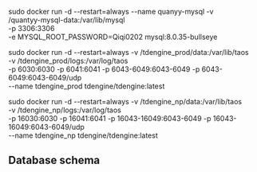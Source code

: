 
sudo docker run -d --restart=always --name quanyy-mysql -v \
/quantyy-mysql-data:/var/lib/mysql \
-p 3306:3306 \
-e MYSQL_ROOT_PASSWORD=Qiqi0202 mysql:8.0.35-bullseye

sudo docker run -d --restart=always -v /tdengine_prod/data:/var/lib/taos \
  -v /tdengine_prod/logs:/var/log/taos \
  -p 6030:6030 -p 6041:6041 -p 6043-6049:6043-6049 -p 6043-6049:6043-6049/udp \
  --name tdengine_prod tdengine/tdengine:latest



sudo docker run -d --restart=always -v /tdengine_np/data:/var/lib/taos \
  -v /tdengine_np/logs:/var/log/taos \
  -p 16030:6030 -p 16041:6041 -p 16043-16049:6043-6049 -p 16043-16049:6043-6049/udp \
  --name tdengine_np tdengine/tdengine:latest


  ## Database schema

